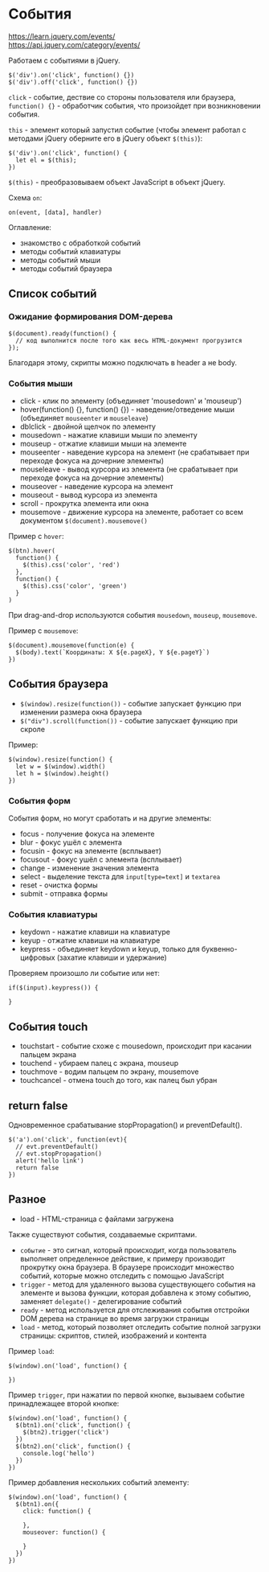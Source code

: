 # События
https://learn.jquery.com/events/  
https://api.jquery.com/category/events/  

Работаем с событиями в jQuery.

    $('div').on('click', function() {})
    $('div').off('click', function() {})

`click` - событие, дествие со стороны пользователя или браузера, `function() {}` - обработчик события, что произойдет при возникновении события.

`this` - элемент который запустил событие (чтобы элемент работал с методами jQuery оберните его в jQuery объект `$(this)`):

    $('div').on('click', function() {
      let el = $(this);
    })

`$(this)` - преобразовываем объект JavaScript в объект jQuery.

Схема `on`:

    on(event, [data], handler)

Оглавление:

- знакомство с обработкой событий
- методы событий клавиатуры
- методы событий мыши
- методы событий браузера

## Список событий

### Ожидание формирования DOM-дерева

    $(document).ready(function() {
      // код выполнится после того как весь HTML-документ прогрузится
    });

Благодаря этому, скрипты можно подключать в header а не body.

### События мыши
- click - клик по элементу (объединяет 'mousedown' и 'mouseup')
- hover(function() {}, function() {}) - наведение/отведение мыши (объединяет `mouseenter` и `mouseleave`)
- dblclick - двойной щелчок по элементу
- mousedown - нажатие клавиши мыши по элементу
- mouseup - отжатие клавиши мыши на элементе
- mouseenter - наведение курсора на элемент (не срабатывает при переходе фокуса на дочерние элементы)
- mouseleave - вывод курсора из элемента (не срабатывает при переходе фокуса на дочерние элементы)
- mouseover - наведение курсора на элемент
- mouseout - вывод курсора из элемента
- scroll - прокрутка элемента или окна
- mousemove - движение курсора на элементе, работает со всем документом `$(document).mousemove()`

Пример с `hover`:

    $(btn).hover(
      function() {
        $(this).css('color', 'red')
      },
      function() {
        $(this).css('color', 'green')
      }
    )

При drag-and-drop используются события `mousedown`, `mouseup`, `mousemove`.

Пример с `mousemove`:

    $(document).mousemove(function(e) {
      $(body).text(`Координаты: X ${e.pageX}, Y ${e.pageY}`)
    })

## События браузера
- `$(window).resize(function())` - событие запускает функцию при изменении размера окна браузера
- `$("div").scroll(function())` - событие запускает функцию при скроле

Пример:

    $(window).resize(function() {
      let w = $(window).width()
      let h = $(window).height()
    })

### События форм
События форм, но могут сработать и на другие элементы:
- focus - получение фокуса на элементе
- blur - фокус ушёл с элемента
- focusin - фокус на элементе (всплывает)
- focusout - фокус ушёл с элемента (всплывает)
- change - изменение значения элемента
- select - выделение текста для `input[type=text]` и `textarea`
- reset - очистка формы
- submit - отправка формы

### События клавиатуры
- keydown - нажатие клавиши на клавиатуре
- keyup - отжатие клавиши на клавиатуре
- keypress - объединяет keydown и keyup, только для буквенно-цифровых (захатие клавиши и удержание)

Проверяем произошло ли событие или нет:

    if($(input).keypress()) {

    }

## События touch
- touchstart - событие схоже с mousedown, происходит при касании пальцем экрана
- touchend - убираем палец с экрана, mouseup
- touchmove - водим пальцем по экрану, mousemove
- touchcancel - отмена touch до того, как палец был убран

## return false
Одновременное срабатывание stopPropagation() и preventDefault().

    $('a').on('click', function(evt){
      // evt.preventDefault()
      // evt.stopPropagation()
      alert('hello link')
      return false
    })

## Разное
- load - HTML-страница с файлами загружена

Также существуют события, создаваемые скриптами.

- `событие` - это сигнал, который происходит, когда пользователь выполняет определенное действие, к примеру производит прокрутку окна браузера. В браузере происходит множество событий, которые можно отследить с помощью JavaScript
- `trigger` - метод для удаленного вызова существующего события на элементе и вызова функции, которая добавлена к этому событию, заменяет `delegate()` - делегирование событий
- `ready` - метод используется для отслеживания события отстройки DOM дерева на странице во время загрузки страницы
- `load` - метод, который позволяет отследить событие полной загрузки страницы: скриптов, стилей, изображений и контента

Пример `load`:

    $(window).on('load', function() {

    })

Пример `trigger`, при нажатии по первой кнопке, вызываем событие принадлежащее второй кнопке:

    $(window).on('load', function() {
      $(btn1).on('click', function() {
        $(btn2).trigger('click')
      })
      $(btn2).on('click', function() {
        console.log('hello')
      })
    })

Пример добавления нескольких событий элементу:

    $(window).on('load', function() {
      $(btn1).on({
        click: function() {

        },
        mouseover: function() {

        }
      })
    })
